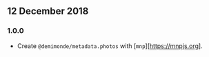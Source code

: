 ## 12 December 2018

### 1.0.0

- Create `@demimonde/metadata.photos` with [`mnp`][https://mnpjs.org].